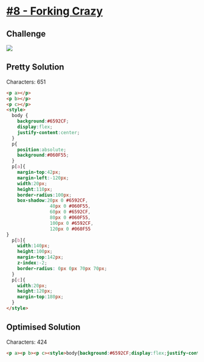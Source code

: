 # [#8 - Forking Crazy](https://cssbattle.dev/play/8)

## Challenge

![](https://cssbattle.dev/targets/8.png)


## Pretty Solution

Characters: 651

```HTML
<p a></p>
<p b></p>
<p c></p>
<style>
  body {
    background:#6592CF;
    display:flex;
    justify-content:center;
  }
  p{
    position:absolute;
    background:#060F55;
  }
  p[a]{
    margin-top:42px;
    margin-left:-120px;
    width:20px;
    height:110px;
    border-radius:100px;
    box-shadow:20px 0 #6592CF,
                40px 0 #060F55,
                60px 0 #6592CF,
      			80px 0 #060F55,
    			100px 0 #6592CF,
      			120px 0 #060F55
}
  p[b]{
	width:140px;
    height:100px;
    margin-top:142px;
    z-index:-2;
	border-radius: 0px 0px 70px 70px;
  }
  p[c]{
	width:20px;
    height:120px;
    margin-top:180px;
  }
</style>
```

## Optimised Solution

Characters: 424

```HTML
<p a><p b><p c><style>body{background:#6592CF;display:flex;justify-content:center}p{position:absolute;background:#060F55}p[a]{margin-top:42;margin-left:-120;width:20;height:110;border-radius:100px;box-shadow:20px 0 #6592CF,40px 0 #060F55,60px 0 #6592CF,80px 0 #060F55,100px 0 #6592CF,120px 0 #060F55}p[b]{width:140;height:100;margin-top:142;z-index:-2;border-radius:0px 0px 70px 70px}p[c]{width:20;height:120;margin-top:180}
```